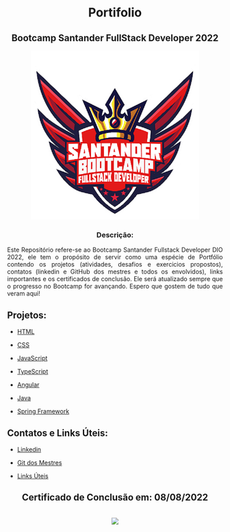 <h1 align="center">Portifolio</h1>
<h2 align="center">Bootcamp Santander FullStack Developer 2022</h2>
<div align="center">
<img src="https://github.com/Silvio-Arem/Portifolio-bootcamp-fullstack-developer-DIO/blob/main/logo-bootcamp.png">
</div>
<h3 align="center">
<b>Descrição:</b></h3>

<div align="justify">Este Repositório refere-se ao Bootcamp Santander Fullstack Developer DIO 2022, ele tem o propósito de servir como uma espécie de Portfólio contendo os projetos (atividades, desafios e exercicios propostos), contatos (linkedin e GitHub dos mestres e todos os envolvidos), links importantes e os certificados de conclusão.
Ele será atualizado sempre que o progresso no Bootcamp for avançando.
Espero que gostem de tudo que veram aqui!</div>

## Projetos:

- [HTML](https://github.com/Silvio-Arem/Portifolio-bootcamp-fullstack-developer-DIO/tree/main/HTML)

- [CSS](https://github.com/Silvio-Arem/Portifolio-bootcamp-fullstack-developer-DIO/tree/main/CSS)

- [JavaScript](https://github.com/Silvio-Arem/Portifolio-bootcamp-fullstack-developer-DIO/tree/main/JavaScript)

- [TypeScript](https://github.com/Silvio-Arem/Portifolio-bootcamp-fullstack-developer-DIO/tree/main/TypeScript)

- [Angular](https://github.com/Silvio-Arem/Portifolio-bootcamp-fullstack-developer-DIO/tree/main/Angular)

- [Java](https://github.com/Silvio-Arem/Portifolio-bootcamp-fullstack-developer-DIO/tree/main/Java)

- [Spring Framework](https://github.com/Silvio-Arem/Portifolio-bootcamp-fullstack-developer-DIO/tree/main/SpringBoot)

## Contatos e Links Úteis:

- [Linkedin](https://github.com/Silvio-Arem/Portifolio-bootcamp-fullstack-developer-DIO/blob/main/Contatos/contatosLinkedin.md)

- [Git dos  Mestres](https://github.com/Silvio-Arem/Portifolio-bootcamp-fullstack-developer-DIO/blob/main/Contatos/contatosGitMestres.md)

- [Links Úteis](https://github.com/Silvio-Arem/Portifolio-bootcamp-fullstack-developer-DIO/blob/main/Links/linksUteis.md)

<h2 align="center">Certificado de Conclusão em: 08/08/2022</h2><br>
<div align="center">
<img src="https://github.com/Silvio-Arem/Portifolio-bootcamp-fullstack-developer-DIO/blob/main/Certificado-de-Conclus%C3%A3o.png">
</div>
<h3 align="center">
